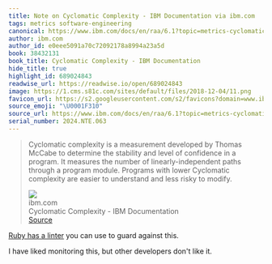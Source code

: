 ```yaml
---
title: Note on Cyclomatic Complexity - IBM Documentation via ibm.com
tags: metrics software-engineering
canonical: https://www.ibm.com/docs/en/raa/6.1?topic=metrics-cyclomatic-complexity
author: ibm.com
author_id: e0eee5091a70c72092178a8994a23a5d
book: 38432131
book_title: Cyclomatic Complexity - IBM Documentation
hide_title: true
highlight_id: 689024843
readwise_url: https://readwise.io/open/689024843
image: https://1.cms.s81c.com/sites/default/files/2018-12-04/11.png
favicon_url: https://s2.googleusercontent.com/s2/favicons?domain=www.ibm.com
source_emoji: "\U0001F310"
source_url: https://www.ibm.com/docs/en/raa/6.1?topic=metrics-cyclomatic-complexity#:~:text=Cyclomatic%20complexity%20is,risky%20to%20modify.
serial_number: 2024.NTE.063
---
```

> Cyclomatic complexity is a measurement developed by Thomas McCabe to determine the stability and level of confidence in a program. It measures the number of linearly-independent paths through a program module. Programs with lower Cyclomatic complexity are easier to understand and less risky to modify.
> <div class="quoteback-footer"><div class="quoteback-avatar"><img class="mini-favicon" src="https://s2.googleusercontent.com/s2/favicons?domain=www.ibm.com"></div><div class="quoteback-metadata"><div class="metadata-inner"><span style="display:none">FROM:</span><div aria-label="ibm.com" class="quoteback-author"> ibm.com</div><div aria-label="Cyclomatic Complexity - IBM Documentation" class="quoteback-title"> Cyclomatic Complexity - IBM Documentation</div></div></div><div class="quoteback-backlink"><a target="_blank" aria-label="go to the full text of this quotation" rel="noopener" href="https://www.ibm.com/docs/en/raa/6.1?topic=metrics-cyclomatic-complexity#:~:text=Cyclomatic%20complexity%20is,risky%20to%20modify." class="quoteback-arrow"> Source</a></div></div>

[Ruby has a linter](https://www.rubydoc.info/gems/rubocop/RuboCop/Cop/Metrics/CyclomaticComplexity) you can use to guard against this.

I have liked monitoring this, but other developers don't like it.